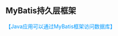 ## MyBatis持久层框架

<font color=#0099ff>【Java应用可以通过MyBatis框架访问数据库】</font>


<!--stackedit_data:
eyJoaXN0b3J5IjpbMTM5MTYyMDMxNF19
-->